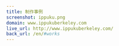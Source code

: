 ```yaml
---
title: 制作事例
screenshot: ippuku.png
domain: www.ippukuberkeley.com
live_url: http://www.ippukuberkeley.com/
back_url: /en/#works
---
```

